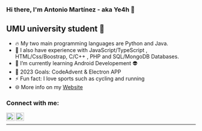 ### Hi there, I'm Antonio Martínez - aka Ye4h 👋


## UMU university student 📖

- 🔥 My two main programming languages are Python and Java.
- 👯 I also have experience with JavaScript/TypeScript , HTML/Css/Boostrap, C/C++ , PHP and SQL/MongoDB Databases.
- 🌱 I’m currently learning Android Developement 👽
- 🥅 2023 Goals: CodeAdvent & Electron APP
- ⚡ Fun fact: I love sports such as cycling and running
- 🌐 More info on my [Website](https://antoniomrtz.github.io/Portfolio/)


### Connect with me:

[<img align="left" alt="Antonio Martínez | Instagram" width="22px" src="https://cdn.jsdelivr.net/npm/simple-icons@v3/icons/instagram.svg" />][instagram]
[<img align="left" alt="Antonio Martínez | Spotify" width="22px" src="https://cdn.jsdelivr.net/npm/simple-icons@v3/icons/spotify.svg" />][spotify]

<br />



---





[instagram]: https://www.instagram.com/antonio_martin3z/
[spotify]: https://open.spotify.com/user/vlaq4n0vv2qlx5yxzuwhibryc?si=1e9d20f0dd664fac
